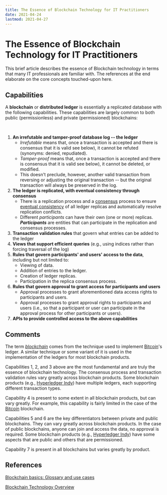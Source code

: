 ```yaml
---
title: The Essence of Blockchain Technology for IT Practitioners
date: 2021-04-24
lastmod: 2021-04-27
---
```


# The Essence of Blockchain Technology for IT Practitioners

This brief article describes the essence of Blockchain technology in terms that many IT professionals are familiar with.  The references at the end elaborate on the core concepts touched-upon here.

## Capabilities

A **blockchain** or **distributed ledger** is essentially a replicated database with the following capabilities.  These capabilities are largely common to both public (permissionless) and private (permissioned) blockchains:

<br>

1. **An irrefutable and tamper-proof database log -- the ledger** 
    - *Irrefutable* means that, once a transaction is accepted and there is consensus that it is valid see below), it cannot be refuted (synonyms: denied, repudiated).
    - *Tamper-proof* means that, once a transaction is accepted and there is consensus that it is valid see below), it cannot be deleted, or modified.
    - This doesn't preclude, however, another valid transaction  from reversing or adjusting the original transaction -- but the original transaction will always be preserved in the log.
2. **The ledger is replicated, with eventual consistency through consensus**
    - There is a replication process and a [consensus](https://en.wikipedia.org/wiki/Consensus_(computer_science)) process to ensure [eventual consistency](https://en.wikipedia.org/wiki/Eventual_consistency) of all ledger replicas and automatically resolve replication conflicts.
    - Different *participants* can have their own (one or more) replicas.  ***Participants*** are entities that can participate in the replication and consensus processes.
4. **Transaction validation rules** that govern what entries can be added to the ledger
5. **Views that support efficient queries** (e.g., using indices rather than forcing traversal of the log)
6. **Rules that govern participants' and users' access to the data**, including but not limited to:
    - Viewing of data.
    - Addition of entries to the ledger.
    - Creation of ledger replicas.
    - Participation in the replica consensus process.
7. **Rules that govern approval to grant access for participants and users**
   - Approval processes to grant aforementioned data access rights to participants and users.
   - Approval processes to grant approval rights to participants and users (i.e., so that a participant or user can participate in the approval process for other participants or users).
8. **APIs to provide controlled access to the above capabilities**



## Comments

The term *[blockchain](https://en.wikipedia.org/wiki/Blockchain)* comes from the technique used to implement [Bitcoin](https://en.wikipedia.org/wiki/Bitcoin)'s ledger.  A similar technique or some variant of it is used in the implementation of the ledgers for most blockchain products.

Capabilities 1, 2, and 3 above are the most fundamental and are truly the essence of blockchain technology.  The consensus process and transaction validation rules vary greatly across blockchain products.  Some blockchain products (e.g., [Hyperledger Indy](https://www.hyperledger.org/use/hyperledger-indy)) have multiple ledgers, each supporting different transaction types.

Capability 4 is present to some extent in all blockchain products, but can vary greatly.  For example, this capability is fairly limited in the case of the [Bitcoin](https://en.wikipedia.org/wiki/Bitcoin) blockchain.

Capabilities 5 and 6 are the key differentiators between private and public blockchains.  They can vary greatly across blockchain products.  In the case of public blockchains, anyone can join and access the data, no approval is required.  Some blockchain products (e.g., [Hyperledger Indy](https://www.hyperledger.org/use/hyperledger-indy)) have some aspects that are public and others that are permissioned.

Capability 7 is present in all blockchains but varies greatly by product.



## References

[Blockchain basics: Glossary and use cases](https://developer.ibm.com/technologies/blockchain/tutorials/cl-blockchain-basics-glossary-bluemix-trs/)

[Blockchain Technology Overview](https://www.nist.gov/publications/blockchain-technology-overview)


